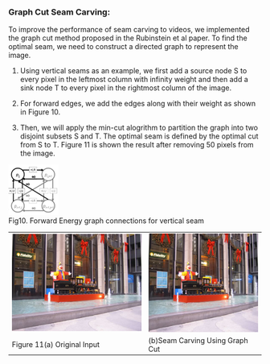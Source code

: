### Graph Cut Seam Carving:
To improve the performance of seam carving to videos, we implemented the graph cut method proposed in the Rubinstein et al paper. To find the optimal seam, we need to construct a directed graph to represent the image. 

1) Using vertical seams as an example, we first add a source node S to every pixel in the leftmost column with infinity weight and then add a sink node T to every pixel in the rightmost column of the image. 

2) For forward edges, we add the edges along with their weight as shown in Figure 10. 

3) Then, we will apply the min-cut alogrithm to partition the graph into two disjoint subsets S and T. The optimal seam is defined by the optimal cut from S to T. Figure 11 is shown the result after removing 50 pixels from the image.

<img src="misc/graghcut.png" width="100" height="100">
<figcaption>Fig10. Forward Energy graph connections for vertical seam</figcaption>


<html>
<body>
<table class="image">
<tr><td><img src="Images/christmas_original.jpg"></td><td><img src="Images/christmas_rm_50cols_GC.png"></tr>
<tr><td class="caption">Figure 11(a) Original Input</td><td class="caption">(b)Seam Carving Using Graph Cut</td></tr>
</table>
</body>
</html>
